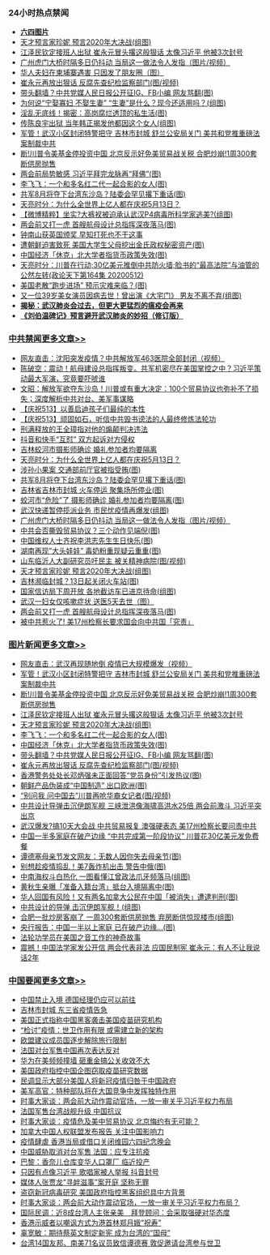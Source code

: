 <div class="catlist">
<h3>24小时热点禁闻</h3>
<ul>
<li><b><a href="64photo" target="_blank">六四图片</a></b></li>
<li><a href="https://github.com/fqnews/bnews/blob/master/topimagenews/20200513/1327828.md">天才预言家珍妮 预言2020年大决战(组图)</a></li>
<li><a href="https://github.com/fqnews/bnews/blob/master/topimagenews/20200513/1327898.md">江泽民钦定接班人出狱 崔永元冒头撂这般狠话 太像习近平 他被3次封号</a></li>
<li><a href="https://github.com/fqnews/bnews/blob/master/cbnews/20200513/1327871.md">广州虎门大桥时隔多日仍抖动 当局这一做法令人发指（图片/视频）</a></li>
<li><a href="https://github.com/fqnews/bnews/blob/master/cnnews/20200513/1327788.md">华人夫妇在柬埔寨遇害 只因发了朋友圈（图）</a></li>
<li><a href="https://github.com/fqnews/bnews/blob/master/topimagenews/20200513/1327705.md">崔永元再放出狠话 反腐先查纪检监察部门(图/视频)</a></li>
<li><a href="https://github.com/fqnews/bnews/blob/master/topimagenews/20200513/1327706.md">带头翻墙？中共党媒人民日报公开征IG、FB小编 网友骂翻(图)</a></li>
<li><a href="https://github.com/fqnews/bnews/blob/master/funmedia/20200513/1327766.md">为何说“宁娶寡妇 不娶生妻” “生妻”是什么？现今还适用吗？(组图)</a></li>
<li><a href="https://github.com/fqnews/bnews/blob/master/lifebaike/20200513/1327715.md">淫乱无底线！揭密：高岗腐烂透顶的私生活(图)</a></li>
<li><a href="https://github.com/fqnews/bnews/blob/master/comments/20200513/1327729.md">传陈良宇出狱 当年韩正揭发他都因这个女人(组图)</a></li>
<li><a href="https://github.com/fqnews/bnews/blob/master/topimagenews/20200513/1327979.md">军管！武汉小区封闭特警把守 吉林市封城 舒兰公安局关门 美共和党推重磅法案制裁中共</a></li>
<li><a href="https://github.com/fqnews/bnews/blob/master/topimagenews/20200513/1327913.md">断!川普令美基金停投资中国 北京反示好免美贸易战关税 合肥炒崩!1周300套断供房抛售</a></li>
<li><a href="https://github.com/fqnews/bnews/blob/master/cbnews/20200513/1327655.md">两会前局势敏感 习近平拜完龙脉再“拜佛”(图)</a></li>
<li><a href="https://github.com/fqnews/bnews/blob/master/topimagenews/20200513/1327800.md">李飞飞：一个和多名红二代一起合影的女人(图)</a></li>
<li><a href="https://github.com/fqnews/bnews/blob/master/cbnews/20200513/1327892.md">共军8月将夺下台湾东沙岛？陆委会罕见撂下重话(图)</a></li>
<li><a href="https://github.com/fqnews/bnews/blob/master/cbnews/20200513/1327928.md">天亮时分：为什么全世界上亿人都在庆祝5月13日？ </a></li>
<li><a href="https://github.com/fqnews/bnews/blob/master/comments/20200513/1327990.md">【微博精粹】坐实?大裤衩被迫承认武汉P4病毒所科学家逃美?(组图)</a></li>
<li><a href="https://github.com/fqnews/bnews/blob/master/cbnews/20200513/1327790.md">两会前又打一虎 首艘航母设计总指挥深夜落马(图)</a></li>
<li><a href="https://github.com/fqnews/bnews/blob/master/comments/20200513/1328041.md">钟南山获英国颁奖 早知打死也不干这事</a></li>
<li><a href="https://github.com/fqnews/bnews/blob/master/cnnews/20200513/1327904.md">遭朝鲜迫害致死 美国大学生父母挖出金氏政权秘密资产(图)</a></li>
<li><a href="https://github.com/fqnews/bnews/blob/master/topimagenews/20200513/1327799.md">中国经济「休克」北大学者指货币政策失效(图)</a></li>
<li><a href="https://github.com/fqnews/bnews/blob/master/cbnews/20200513/1327652.md">天亮时分：川普在行动;30亿美元推倒中共防火墙;脸书的“最高法院”与油管的公然左转(政论天下第164集 20200512) </a></li>
<li><a href="https://github.com/fqnews/bnews/blob/master/cnnews/20200514/1328079.md">美国老散“跑步进场” 预示灾难来临？(图)</a></li>
<li><a href="https://github.com/fqnews/bnews/blob/master/yule/20200513/1327689.md">又一位39岁美女演员因病去世！曾出演《大宅门》 男友不离不弃(组图)</a></li>
<li><b><a href="https://github.com/fqnews/bnews/blob/master/comments/20200211/1275071.md" target="_blank">揭秘：武汉肺炎会过去，但更大更猛烈的瘟疫会再来</a></b></li>
<li><b><a href="https://github.com/fqnews/bnews/blob/master/comments/20200207/1272816.md" target="_blank">《刘伯温碑记》预言避开武汉肺炎的妙招（修订版）</a></b></li>
</ul>
</div>

<div class="catlist">
<h3><a href="https://github.com/fqnews/bnews/blob/master/cbnews/" target="_blank">中共禁闻</a><span><a href="https://github.com/fqnews/bnews/blob/master/cbnews/" target="_blank" rel="nofollow">更多文章>></a></span></h3>
<ul>
<li><a href="https://github.com/fqnews/bnews/blob/master/cbnews/20200514/1328208.md" target="_blank">网友直击：沈阳突发疫情？中共解放军463医院全部封闭（视频）</a></li>
<li><a href="https://github.com/fqnews/bnews/blob/master/cbnews/20200514/1328193.md" target="_blank">陈破空：震动！航母建设总指挥叛变。共军机密尽在美国掌控之中？习近平策动最大军演，究竟要吓唬谁</a></li>
<li><a href="https://github.com/fqnews/bnews/blob/master/cbnews/20200514/1328164.md" target="_blank">文昭：解放军欲夺东沙岛！川普或有重大决定：100个贸易协议也弥补不了损失；深度解析中共对台、美军事谋略</a></li>
<li><a href="https://github.com/fqnews/bnews/blob/master/cbnews/20200513/1327970.md" target="_blank">【庆祝513】以善启迪孩子们最纯的本性</a></li>
<li><a href="https://github.com/fqnews/bnews/blob/master/cbnews/20200513/1327971.md" target="_blank">【庆祝513】顽固如石，听信中共毁书谤法的人最终修炼法轮功</a></li>
<li><a href="https://github.com/fqnews/bnews/blob/master/cbnews/20200513/1327977.md" target="_blank">刑满释放的王全璋指对他的煽颠判决违法</a></li>
<li><a href="https://github.com/fqnews/bnews/blob/master/cbnews/20200513/1327944.md" target="_blank">抖音和快手“互怼” 双方起诉对方侵权</a></li>
<li><a href="https://github.com/fqnews/bnews/blob/master/cbnews/20200513/1327943.md" target="_blank">吉林蛟河市摄影师确诊 婚礼参加者均要隔离</a></li>
<li><a href="https://github.com/fqnews/bnews/blob/master/cbnews/20200513/1327928.md" target="_blank">天亮时分：为什么全世界上亿人都在庆祝5月13日？</a></li>
<li><a href="https://github.com/fqnews/bnews/blob/master/cbnews/20200513/1327899.md" target="_blank">涉孙小果案 交通部前厅官被指受贿(图)</a></li>
<li><a href="https://github.com/fqnews/bnews/blob/master/cbnews/20200513/1327892.md" target="_blank">共军8月将夺下台湾东沙岛？陆委会罕见撂下重话(图)</a></li>
<li><a href="https://github.com/fqnews/bnews/blob/master/cbnews/20200513/1327885.md" target="_blank">吉林省吉林市封城 火车停运 聚集场所停业(图)</a></li>
<li><a href="https://github.com/fqnews/bnews/blob/master/cbnews/20200513/1327879.md" target="_blank">蛟河市“危险”了 摄影师确诊 婚礼参加者均要隔离(图)</a></li>
<li><a href="https://github.com/fqnews/bnews/blob/master/cbnews/20200513/1327872.md" target="_blank">武汉快递暂停揽派业务 市民忧疫情再爆发(组图)</a></li>
<li><a href="https://github.com/fqnews/bnews/blob/master/cbnews/20200513/1327871.md" target="_blank">广州虎门大桥时隔多日仍抖动 当局这一做法令人发指（图片/视频）</a></li>
<li><a href="https://github.com/fqnews/bnews/blob/master/cbnews/20200513/1327844.md" target="_blank">中共会否撕毁贸易协议？三个动作见端倪(图)</a></li>
<li><a href="https://github.com/fqnews/bnews/blob/master/cbnews/20200513/1327843.md" target="_blank">中国维权人士齐祝李洪志先生生日快乐(图)</a></li>
<li><a href="https://github.com/fqnews/bnews/blob/master/cbnews/20200513/1327830.md" target="_blank">湖南再现&#8221;大头娃娃&#8221; 毒奶粉重现疑云重重(图)</a></li>
<li><a href="https://github.com/fqnews/bnews/blob/master/cbnews/20200513/1327829.md" target="_blank">山东临沂人大副研究员吁民主 被关精神病院(图/视频)</a></li>
<li><a href="https://github.com/fqnews/bnews/blob/master/topimagenews/20200513/1327828.md" target="_blank">天才预言家珍妮 预言2020年大决战(组图)</a></li>
<li><a href="https://github.com/fqnews/bnews/blob/master/cbnews/20200513/1327808.md" target="_blank">吉林濒临封城？13日起关闭火车站(图)</a></li>
<li><a href="https://github.com/fqnews/bnews/blob/master/cbnews/20200513/1327803.md" target="_blank">国家信访局下周开放 各地截访车已进京待命(组图)</a></li>
<li><a href="https://github.com/fqnews/bnews/blob/master/cbnews/20200513/1327792.md" target="_blank">武汉一妇女仅咳嗽症状 送医5天去世（图）</a></li>
<li><a href="https://github.com/fqnews/bnews/blob/master/cbnews/20200513/1327790.md" target="_blank">两会前又打一虎 首艘航母设计总指挥深夜落马(图)</a></li>
<li><a href="https://github.com/fqnews/bnews/blob/master/cbnews/20200513/1327784.md" target="_blank">被中共惹火了! 美17州检察长要求国会向中共国「究责」</a></li>

</ul>
</div>
<div class="catlist">
<h3><a href="https://github.com/fqnews/bnews/blob/master/topimagenews/" target="_blank">图片新闻</a><span><a href="https://github.com/fqnews/bnews/blob/master/topimagenews/" target="_blank" rel="nofollow">更多文章>></a></span></h3>
<ul>
<li><a href="https://github.com/fqnews/bnews/blob/master/topimagenews/20200514/1328137.md" target="_blank">网友直击：武汉再现随地倒 疫情已大规模爆发（视频）</a></li>
<li><a href="https://github.com/fqnews/bnews/blob/master/topimagenews/20200513/1327979.md" target="_blank">军管！武汉小区封闭特警把守 吉林市封城 舒兰公安局关门 美共和党推重磅法案制裁中共</a></li>
<li><a href="https://github.com/fqnews/bnews/blob/master/topimagenews/20200513/1327913.md" target="_blank">断!川普令美基金停投资中国 北京反示好免美贸易战关税 合肥炒崩!1周300套断供房抛售</a></li>
<li><a href="https://github.com/fqnews/bnews/blob/master/topimagenews/20200513/1327898.md" target="_blank">江泽民钦定接班人出狱 崔永元冒头撂这般狠话 太像习近平 他被3次封号</a></li>
<li><a href="https://github.com/fqnews/bnews/blob/master/topimagenews/20200513/1327828.md" target="_blank">天才预言家珍妮 预言2020年大决战(组图)</a></li>
<li><a href="https://github.com/fqnews/bnews/blob/master/topimagenews/20200513/1327800.md" target="_blank">李飞飞：一个和多名红二代一起合影的女人(图)</a></li>
<li><a href="https://github.com/fqnews/bnews/blob/master/topimagenews/20200513/1327799.md" target="_blank">中国经济「休克」北大学者指货币政策失效(图)</a></li>
<li><a href="https://github.com/fqnews/bnews/blob/master/topimagenews/20200513/1327706.md" target="_blank">带头翻墙？中共党媒人民日报公开征IG、FB小编 网友骂翻(图)</a></li>
<li><a href="https://github.com/fqnews/bnews/blob/master/topimagenews/20200513/1327705.md" target="_blank">崔永元再放出狠话 反腐先查纪检监察部门(图/视频)</a></li>
<li><a href="https://github.com/fqnews/bnews/blob/master/topimagenews/20200513/1327669.md" target="_blank">香港警务处处长邓炳强未正面回答“党员身份”引发热议(图)</a></li>
<li><a href="https://github.com/fqnews/bnews/blob/master/topimagenews/20200513/1327653.md" target="_blank">朝鲜产品伪装成“中国制造” 出口欧洲(图)</a></li>
<li><a href="https://github.com/fqnews/bnews/blob/master/topimagenews/20200513/1327497.md" target="_blank">“别问我 问中国去”川普再呛华裔女记者(图/视频)</a></li>
<li><a href="https://github.com/fqnews/bnews/blob/master/topimagenews/20200512/1327364.md" target="_blank">中共设计导弹击沉伊朗军舰 三峡泄洪像海啸高洪水25倍 两会前激斗 习近平突出京</a></li>
<li><a href="https://github.com/fqnews/bnews/blob/master/topimagenews/20200512/1327298.md" target="_blank">武汉爆发?搞10天大会战 中共贸易报复 澳强硬表态 美17州检察长要问责中共</a></li>
<li><a href="https://github.com/fqnews/bnews/blob/master/topimagenews/20200512/1327258.md" target="_blank">中国一半多家庭在破产边缘 “中共完成第一阶段协议” 川普花30亿美元发免费餐</a></li>
<li><a href="https://github.com/fqnews/bnews/blob/master/topimagenews/20200512/1327257.md" target="_blank">谭德塞母亲节发文网友：无数人因你失去母亲节(图)</a></li>
<li><a href="https://github.com/fqnews/bnews/blob/master/topimagenews/20200512/1327256.md" target="_blank">别想趁疫情捣乱！美7轰炸机出击 警告中俄(图)</a></li>
<li><a href="https://github.com/fqnews/bnews/blob/master/topimagenews/20200512/1327255.md" target="_blank">中南海权斗白热化 一图看懂江曾政法爪牙频落马(组图)</a></li>
<li><a href="https://github.com/fqnews/bnews/blob/master/topimagenews/20200512/1327162.md" target="_blank">黄秋生亲曝「准备入籍台湾」抵台入境隔离中(图)</a></li>
<li><a href="https://github.com/fqnews/bnews/blob/master/topimagenews/20200512/1327154.md" target="_blank">华人回国有风险！又有两名加拿大公民在中国「被消失」遭逮判刑(图)</a></li>
<li><a href="https://github.com/fqnews/bnews/blob/master/topimagenews/20200512/1327113.md" target="_blank">中共设计的导弹 击沉伊朗军舰！(组图)</a></li>
<li><a href="https://github.com/fqnews/bnews/blob/master/topimagenews/20200512/1327044.md" target="_blank">合肥一批炒房客崩了 一周300套断供房抛售 弃房断供惊现楼市(组图)</a></li>
<li><a href="https://github.com/fqnews/bnews/blob/master/topimagenews/20200512/1326860.md" target="_blank">央行报告：中国一半以上家庭 已在破产边缘…(图)</a></li>
<li><a href="https://github.com/fqnews/bnews/blob/master/comments/20200511/1326751.md" target="_blank">法轮功学员在美国之音工作的神奇故事</a></li>
<li><a href="https://github.com/fqnews/bnews/blob/master/topimagenews/20200511/1326733.md" target="_blank">震撼！中国法学家发公开信 两会代表非法 应国民制宪 崔永元：有人不让我说话2年</a></li>

</ul>
</div>
<div class="catlist">
<h3><a href="https://github.com/fqnews/bnews/blob/master/headline/" target="_blank">中国要闻</a><span><a href="https://github.com/fqnews/bnews/blob/master/headline/" target="_blank" rel="nofollow">更多文章>></a></span></h3>
<ul>
<li><a href="https://github.com/fqnews/bnews/blob/master/headline/20200514/1328189.md" target="_blank">中国禁止入境 德国经理仍应可以前往</a></li>
<li><a href="https://github.com/fqnews/bnews/blob/master/headline/20200514/1328172.md" target="_blank">吉林市封城  东三省疫情告急</a></li>
<li><a href="https://github.com/fqnews/bnews/blob/master/headline/20200514/1328165.md" target="_blank">美国正式指称中国黑客袭击美国疫苗研究机构</a></li>
<li><a href="https://github.com/fqnews/bnews/blob/master/headline/20200514/1328163.md" target="_blank">“检讨”疫情：世卫作用有限 或需建立新的架构</a></li>
<li><a href="https://github.com/fqnews/bnews/blob/master/headline/20200514/1328158.md" target="_blank">欧盟建议成员国逐步解除旅行限制</a></li>
<li><a href="https://github.com/fqnews/bnews/blob/master/headline/20200514/1328149.md" target="_blank">法国对台军售中国再次表达反对</a></li>
<li><a href="https://github.com/fqnews/bnews/blob/master/headline/20200514/1328145.md" target="_blank">华为在美频频撞墙  砸重金搞公关收效不大</a></li>
<li><a href="https://github.com/fqnews/bnews/blob/master/headline/20200514/1328135.md" target="_blank">美国政府指控中国企图窃取疫苗研究数据</a></li>
<li><a href="https://github.com/fqnews/bnews/blob/master/headline/20200514/1328131.md" target="_blank">民调显示大部分美国人将新冠疫情归咎于中国政府</a></li>
<li><a href="https://github.com/fqnews/bnews/blob/master/headline/20200514/1328127.md" target="_blank">美军高官：特种部队将在大国竞争中发挥独特作用</a></li>
<li><a href="https://github.com/fqnews/bnews/blob/master/headline/20200514/1328126.md" target="_blank">时事大家谈：两会前大动作震动官场，一放一审关乎习近平权力布局</a></li>
<li><a href="https://github.com/fqnews/bnews/blob/master/headline/20200514/1328117.md" target="_blank">法国军售台湾战舰升级 中国抗议</a></li>
<li><a href="https://github.com/fqnews/bnews/blob/master/headline/20200514/1328115.md" target="_blank">时事大家谈：疫情危及美中贸易协议 北京悔约有无可能？</a></li>
<li><a href="https://github.com/fqnews/bnews/blob/master/headline/20200514/1328094.md" target="_blank">加拿大中国人权联盟发布报告  关注中国影响力</a></li>
<li><a href="https://github.com/fqnews/bnews/blob/master/headline/20200514/1328093.md" target="_blank">疫情肆虐    香港当局或借口关闭维园六四纪念晚会</a></li>
<li><a href="https://github.com/fqnews/bnews/blob/master/headline/20200514/1328092.md" target="_blank">中国威胁取消对台军售    法国：应专注抗疫</a></li>
<li><a href="https://github.com/fqnews/bnews/blob/master/headline/20200514/1328089.md" target="_blank">巴黎：香奈儿仓库变华人口罩厂 临近投产</a></li>
<li><a href="https://github.com/fqnews/bnews/blob/master/headline/20200514/1328088.md" target="_blank">只因有点像习近平  歌唱家被人举报 抖音封号</a></li>
<li><a href="https://github.com/fqnews/bnews/blob/master/headline/20200514/1328081.md" target="_blank">媒体人张贾龙“寻衅滋事”案开庭    坚称无罪</a></li>
<li><a href="https://github.com/fqnews/bnews/blob/master/headline/20200514/1328080.md" target="_blank">盗窃新冠病毒研究    美国政府指控黑客组织具中方背景</a></li>
<li><a href="https://github.com/fqnews/bnews/blob/master/headline/20200514/1328076.md" target="_blank">时事大家谈：两会前大动作震动官场，一放一审关乎习近平权力布局？</a></li>
<li><a href="https://github.com/fqnews/bnews/blob/master/headline/20200514/1328075.md" target="_blank">国际民调：近8成台湾人主张亲美　拜登顾问：会采取强硬对华态度</a></li>
<li><a href="https://github.com/fqnews/bnews/blob/master/headline/20200514/1328073.md" target="_blank">香港示威者以嘲讽方式为港首林郑月娥“祝寿”</a></li>
<li><a href="https://github.com/fqnews/bnews/blob/master/headline/20200514/1328059.md" target="_blank">辜宽敏：期待蔡英文制定新宪 成为台湾的“国母”</a></li>
<li><a href="https://github.com/fqnews/bnews/blob/master/headline/20200514/1328058.md" target="_blank">台湾14国友邦、南美71名议员致信谭德赛   敦促邀请台湾参与世卫</a></li>

</ul>
</div>